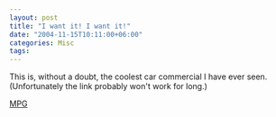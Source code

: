 ```yaml
---
layout: post
title: "I want it! I want it!"
date: "2004-11-15T10:11:00+06:00"
categories: Misc 
tags: 
---
```


This is, without a doubt, the coolest car commercial I have ever seen. (Unfortunately the link probably won't work for long.)

<a href="http://uk.download.yahoo.com/ne/fu/oa/eurcncs185030.mpg">MPG</a>